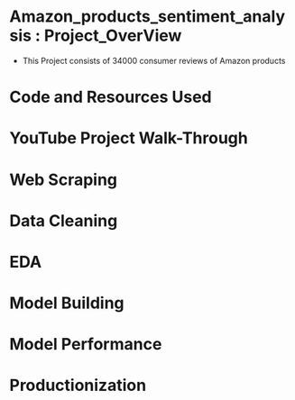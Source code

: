 # Amazon_products_sentiment_analysis : Project_OverView
* This Project consists of 34000 consumer reviews of Amazon  products

# Code and Resources Used


# YouTube Project Walk-Through



# Web Scraping



# Data Cleaning
# EDA
# Model Building
# Model Performance
# Productionization
